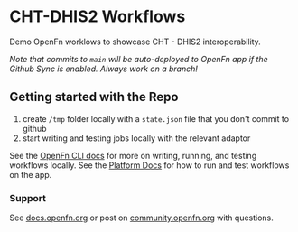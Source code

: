 # CHT-DHIS2 Workflows

Demo OpenFn worklows to showcase CHT - DHIS2 interoperability. 

*Note that commits to `main` will be auto-deployed to OpenFn app if the Github Sync is enabled. Always work on a branch!*

## Getting started with the Repo

1. create `/tmp` folder locally with a `state.json` file that you don't commit to github
2. start writing and testing jobs locally with the relevant adaptor

See the [OpenFn CLI docs](https://docs.openfn.org/documentation/cli-walkthrough#7-running-workflows) for more on writing, running, and testing workflows locally. 
See the [Platform Docs](https://docs.openfn.org/documentation/build/steps/step-editor) for how to run and test workflows on the app. 


### Support
See [docs.openfn.org](www.docs.openfn.org) or post on [community.openfn.org](www.community.openfn.org) with questions. 
